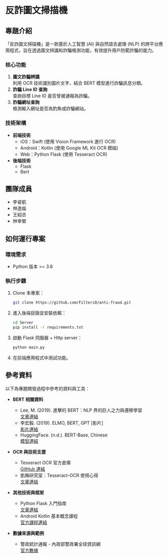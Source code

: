 # **反詐圖文掃描機**

## **專題介紹**
「反詐圖文掃描機」是一款基於人工智慧 (AI) 與自然語言處理 (NLP) 的跨平台應用程式，旨在透過圖文辨識和詐騙檢測功能，有效提升用戶防範詐騙的能力。

### **核心功能**
1. **圖文詐騙辨識**  
   利用 OCR 技術識別圖片文字，結合 BERT 模型進行詐騙訊息分類。
2. **詐騙 Line ID 查詢**  
   查詢目標 Line ID 是否曾被通報為詐騙。
3. **詐騙網址查詢**  
   檢測輸入網址是否為釣魚或詐騙網站。

### **技術架構**
- **前端技術**  
  - iOS：Swift (使用 Vision Framework 進行 OCR)
  - Android：Kotlin (使用 Google ML Kit OCR 模組)
  - Web：Python Flask (使用 Tesseract OCR)
- **後端技術**  
  - Flask 
  - Bert


## **團隊成員**
- 李睿凱  
- 林逸倫  
- 王紹丞  
- 林幸縈  

## **如何運行專案**
### **環境需求**
- Python 版本 >= 3.8

### **執行步驟**
1. Clone 本專案：
   ```bash
   git clone https://github.com/Filteri0/anti-fraud.git
   ```
2. 進入後端目錄並安裝依賴：
   ```bash
   cd Server
   pip install -r requirements.txt
   ```
3. 啟動 Flask 伺服器 + Http server：
   ```bash
   python main.py
   ```
4. 在前端應用程式中測試功能。


## **參考資料**
以下為專題開發過程中參考的資料與工具：
- **BERT 相關資料**  
  - Lee, M. (2019). 進擊的 BERT：NLP 界的巨人之力與遷移學習  
    [文章連結](https://leemeng.tw/attack_on_bert_transfer_learning_in_nlp.html)  
  - 李宏毅. (2019). ELMO, BERT, GPT [影片]  
    [影片連結](https://www.youtube.com/watch?v=UYPa347-DdE)  
  - HuggingFace. (n.d.). BERT-Base, Chinese  
    [模型連結](https://huggingface.co/google-bert/bert-base-chinese)

- **OCR 與技術支援**  
  - Tesseract OCR 官方倉庫  
    [GitHub 連結](https://github.com/tesseract-ocr/tesseract)  
  - 凱稱研究室：Tesseract-OCR 使用心得  
    [文章連結](https://kaichenlab.medium.com/%E5%AF%A6%E7%94%A8%E5%BF%83%E5%BE%97-tesseract-ocr-eef4fcd425f0)

- **其他技術與框架**  
  - Python Flask 入門指南  
    [文章連結](https://ithelp.ithome.com.tw/articles/10258223)  
  - Android Kotlin 基本概念課程  
    [官方課程連結](https://developer.android.com/courses/android-basics-kotlin/course?hl=zh-tw)

- **數據來源與範例**  
  - 警政統計通報 - 內政部警政署全球資訊網  
    [官方數據](https://www.npa.gov.tw/ch/app/data/list?module=wg057&id=2218)  
